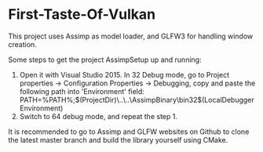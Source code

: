 # First-Taste-Of-Vulkan

This project uses Assimp as model loader, and GLFW3 for handling window creation.

Some steps to get the project AssimpSetup up and running:
1. Open it with Visual Studio 2015. In 32 Debug mode, go to Project properties -> Configuration Properties -> Debugging, copy and paste the following path into 'Environment' field:
   PATH=%PATH%;$(ProjectDir)\..\..\AssimpBinary\bin32$(LocalDebuggerEnvironment)
2. Switch to 64 debug mode, and repeat the step 1.

It is recommended to go to Assimp and GLFW websites on Github to clone the latest master branch and build the library yourself using CMake.
